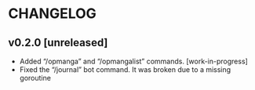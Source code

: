 # CHANGELOG

## v0.2.0 [unreleased]

-   Added “/opmanga” and “/opmangalist” commands. [work-in-progress]
-   Fixed the “/journal” bot command. It was broken due to a missing goroutine

